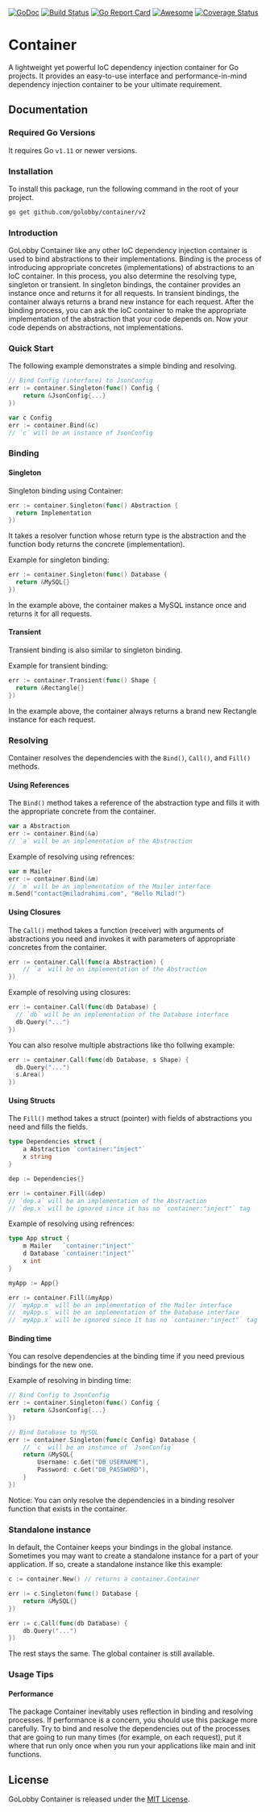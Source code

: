 [![GoDoc](https://godoc.org/github.com/golobby/container/v2?status.svg)](https://godoc.org/github.com/golobby/container/v2)
[![Build Status](https://travis-ci.org/golobby/container.svg?branch=master)](https://travis-ci.org/golobby/container)
[![Go Report Card](https://goreportcard.com/badge/github.com/golobby/container)](https://goreportcard.com/report/github.com/golobby/container)
[![Awesome](https://cdn.rawgit.com/sindresorhus/awesome/d7305f38d29fed78fa85652e3a63e154dd8e8829/media/badge.svg)](https://github.com/sindresorhus/awesome) 
[![Coverage Status](https://coveralls.io/repos/github/golobby/container/badge.svg?branch=master)](https://coveralls.io/github/golobby/container?branch=master)

# Container
A lightweight yet powerful IoC dependency injection container for Go projects.
It provides an easy-to-use interface and performance-in-mind dependency injection container to be your ultimate requirement.

## Documentation

### Required Go Versions
It requires Go `v1.11` or newer versions.

### Installation
To install this package, run the following command in the root of your project.

```bash
go get github.com/golobby/container/v2
```

### Introduction
GoLobby Container like any other IoC dependency injection container is used to bind abstractions to their implementations.
Binding is the process of introducing appropriate concretes (implementations) of abstractions to an IoC container.
In this process, you also determine the resolving type, singleton or transient.
In singleton bindings, the container provides an instance once and returns it for all requests.
In transient bindings, the container always returns a brand new instance for each request.
After the binding process, you can ask the IoC container to make the appropriate implementation of the abstraction that your code depends on.
Now your code depends on abstractions, not implementations.

### Quick Start

The following example demonstrates a simple binding and resolving.

```go
// Bind Config (interface) to JsonConfig
err := container.Singleton(func() Config {
    return &JsonConfig{...}
})

var c Config
err := container.Bind(&c)
// `c` will be an instance of JsonConfig
```

### Binding

#### Singleton

Singleton binding using Container:

```go
err := container.Singleton(func() Abstraction {
  return Implementation
})
```

It takes a resolver function whose return type is the abstraction and the function body returns the concrete (implementation).

Example for singleton binding:

```go
err := container.Singleton(func() Database {
  return &MySQL{}
})
```

In the example above, the container makes a MySQL instance once and returns it for all requests.

#### Transient

Transient binding is also similar to singleton binding.

Example for transient binding:

```go
err := container.Transient(func() Shape {
  return &Rectangle{}
})
```

In the example above, the container always returns a brand new Rectangle instance for each request.

### Resolving

Container resolves the dependencies with the `Bind()`, `Call()`, and `Fill()` methods.

#### Using References

The `Bind()` method takes a reference of the abstraction type and fills it with the appropriate concrete from the container.

```go
var a Abstraction
err := container.Bind(&a)
// `a` will be an implementation of the Abstraction
```

Example of resolving using refrences:

```go
var m Mailer
err := container.Bind(&m)
// `m` will be an implementation of the Mailer interface
m.Send("contact@miladrahimi.com", "Hello Milad!")
```

#### Using Closures

The `Call()` method takes a function (receiver) with arguments of abstractions you need and invokes it with parameters of appropriate concretes from the container.

```go
err := container.Call(func(a Abstraction) {
    // `a` will be an implementation of the Abstraction
})
```

Example of resolving using closures:

```go
err := container.Call(func(db Database) {
  // `db` will be an implementation of the Database interface
  db.Query("...")
})
```

You can also resolve multiple abstractions like tho follwing example:

```go
err := container.Call(func(db Database, s Shape) {
  db.Query("...")
  s.Area()
})
```

#### Using Structs

The `Fill()` method takes a struct (pointer) with fields of abstractions you need and fills the fields.

```go
type Dependencies struct {
    a Abstraction `container:"inject"`
    x string
}

dep := Dependencies{}

err := container.Fill(&dep)
// `dep.a` will be an implementation of the Abstraction
// `dep.x` will be ignored since it has no `container:"inject"` tag
```

Example of resolving using refrences:

```go
type App struct {
    m Mailer   `container:"inject"`
    d Database `container:"inject"`
    x int
}

myApp := App{}

err := container.Fill(&myApp)
// `myApp.m` will be an implementation of the Mailer interface
// `myApp.s` will be an implementation of the Database interface
// `myApp.x` will be ignored since it has no `container:"inject"` tag
```

#### Binding time

You can resolve dependencies at the binding time if you need previous bindings for the new one.

Example of resolving in binding time:

```go
// Bind Config to JsonConfig
err := container.Singleton(func() Config {
    return &JsonConfig{...}
})

// Bind Database to MySQL
err := container.Singleton(func(c Config) Database {
    // `c` will be an instance of `JsonConfig`
    return &MySQL{
        Username: c.Get("DB_USERNAME"),
        Password: c.Get("DB_PASSWORD"),
    }
})
```

Notice: You can only resolve the dependencies in a binding resolver function that exists in the container.

### Standalone instance

In default, the Container keeps your bindings in the global instance.
Sometimes you may want to create a standalone instance for a part of your application.
If so, create a standalone instance like this example:

```go
c := container.New() // returns a container.Container

err := c.Singleton(func() Database {
    return &MySQL{}
})

err := c.Call(func(db Database) {
    db.Query("...")
})
```

The rest stays the same.
The global container is still available.

### Usage Tips

#### Performance
The package Container inevitably uses reflection in binding and resolving processes. 
If performance is a concern, you should use this package more carefully. 
Try to bind and resolve the dependencies out of the processes that are going to run many times 
(for example, on each request), put it where that run only once when you run your applications 
like main and init functions.

## License

GoLobby Container is released under the [MIT License](http://opensource.org/licenses/mit-license.php).
